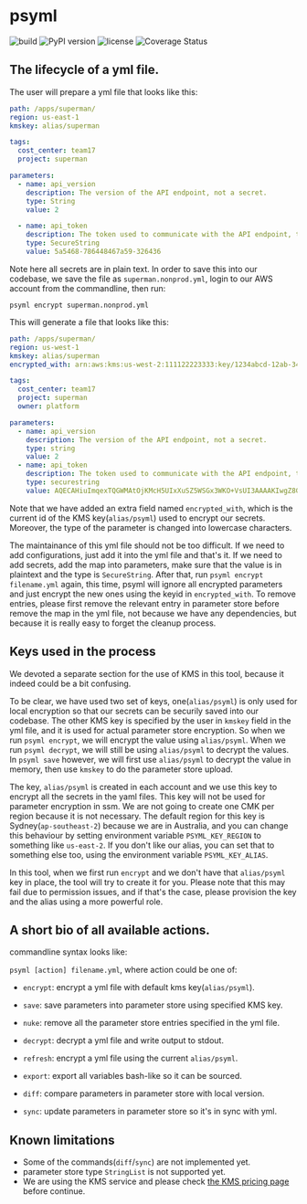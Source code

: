 # psyml

![build](https://github.com/xiaket/psyml/workflows/build/badge.svg)
![PyPI version](https://badge.fury.io/py/psyml.svg)
![license](https://img.shields.io/pypi/l/psyml)
![Coverage Status](https://coveralls.io/repos/github/xiaket/psyml/badge.svg?branch=master)

## The lifecycle of a yml file.

The user will prepare a yml file that looks like this:

```yaml
path: /apps/superman/
region: us-east-1
kmskey: alias/superman

tags:
  cost_center: team17
  project: superman

parameters:
  - name: api_version
    description: The version of the API endpoint, not a secret.
    type: String
    value: 2

  - name: api_token
    description: The token used to communicate with the API endpoint, typically a secret
    type: SecureString
    value: 5a5468-786448467a59-326436
```

Note here all secrets are in plain text. In order to save this into our codebase, we save the file as `superman.nonprod.yml`, login to our AWS account from the commandline, then run:

`psyml encrypt superman.nonprod.yml`

This will generate a file that looks like this:

```yaml
path: /apps/superman/
region: us-west-1
kmskey: alias/superman
encrypted_with: arn:aws:kms:us-west-2:111122223333:key/1234abcd-12ab-34cd-56ef-1234567890ab

tags:
  cost_center: team17
  project: superman
  owner: platform

parameters:
  - name: api_version
    description: The version of the API endpoint, not a secret.
    type: string
    value: 2
  - name: api_token
    description: The token used to communicate with the API endpoint, typically a secret
    type: securestring
    value: AQECAHiuImqexTQGWMAtOjKMcH5UIxXuSZ5WSGx3WKO+VsUI3AAAAKIwgZ8GCsqGSIb3DQEHBqCBkTCBjgIBADCBiAyJKoZIhvcNAQcBMB4GCWCGSAFLAwQBLjARBAwT3cwVGtUYHz02irsCARCAW8a4Tp7pL+inl7Je7x1xEr84Q4lN11t3dNFVycpMZALe185DYow4i1GlaJnJnB7g6V1ZaiB+b+Diap/5AuM/K3bjLmcTq0molBnn2TG3r0uj70lP0FSqP+XwQ+8=
```

Note that we have added an extra field named `encrypted_with`, which is the current id of the KMS key(`alias/psyml`) used to encrypt our secrets. Moreover, the type of the parameter is changed into lowercase characters.

The maintainance of this yml file should not be too difficult. If we need to add configurations, just add it into the yml file and that's it. If we need to add secrets, add the map into parameters, make sure that the value is in plaintext and the type is `SecureString`. After that, run `psyml encrypt filename.yml` again, this time, psyml will ignore all encrypted parameters and just encrypt the new ones using the keyid in `encrypted_with`. To remove entries, please first remove the relevant entry in parameter store before remove the map in the yml file, not because we have any dependencies, but because it is really easy to forget the cleanup process.

## Keys used in the process

We devoted a separate section for the use of KMS in this tool, because it indeed could be a bit confusing.

To be clear, we have used two set of keys, one(`alias/psyml`) is only used for local encryption so that our secrets can be securily saved into our codebase. The other KMS key is specified by the user in `kmskey` field in the yml file, and it is used for actual parameter store encryption. So when we run `psyml encrypt`, we will encrypt the value using `alias/psyml`. When we run `psyml decrypt`, we will still be using `alias/psyml` to decrypt the values. In `psyml save` however, we will first use `alias/psyml` to decrypt the value in memory, then use `kmskey` to do the parameter store upload.

The key, `alias/psyml` is created in each account and we use this key to encrypt all the secrets in the yaml files. This key will not be used for parameter encryption in ssm. We are not going to create one CMK per region because it is not necessary. The default region for this key is Sydney(`ap-southeast-2`) because we are in Australia, and you can change this behaviour by setting environment variable `PSYML_KEY_REGION` to something like `us-east-2`. If you don't like our alias, you can set that to something else too, using the environment variable `PSYML_KEY_ALIAS`.

In this tool, when we first run `encrypt` and we don't have that `alias/psyml` key in place, the tool will try to create it for you. Please note that this may fail due to permission issues, and if that's the case, please provision the key and the alias using a more powerful role.

## A short bio of all available actions.

commandline syntax looks like:

`psyml [action] filename.yml`, where action could be one of:

* `encrypt`: encrypt a yml file with default kms key(`alias/psyml`).
* `save`: save parameters into parameter store using specified KMS key.
* `nuke`: remove all the parameter store entries specified in the yml file.
* `decrypt`: decrypt a yml file and write output to stdout.
* `refresh`: encrypt a yml file using the current `alias/psyml`.
* `export`: export all variables bash-like so it can be sourced.

* `diff`: compare parameters in parameter store with local version.
* `sync`: update parameters in parameter store so it's in sync with yml.

## Known limitations

* Some of the commands(`diff`/`sync`) are not implemented yet.
* parameter store type `StringList` is not supported yet.
* We are using the KMS service and please check [the KMS pricing page](https://aws.amazon.com/kms/pricing/) before continue.
